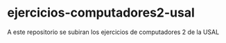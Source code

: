 # ejercicios-computadores2-usal
A este repositorio se subiran los ejercicios de computadores 2 de la USAL
